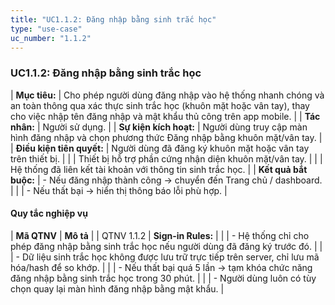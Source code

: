 ```yaml
---
title: "UC1.1.2: Đăng nhập bằng sinh trắc học"
type: "use-case"
uc_number: "1.1.2"
---
```


### UC1.1.2: Đăng nhập bằng sinh trắc học

| **Mục tiêu:** | Cho phép người dùng đăng nhập vào hệ thống nhanh chóng và an toàn thông qua xác thực sinh trắc học (khuôn mặt hoặc vân tay), thay cho việc nhập tên đăng nhập và mật khẩu thủ công trên app mobile. |
| **Tác nhân:** | Người sử dụng. |
| **Sự kiện kích hoạt:** | Người dùng truy cập màn hình đăng nhập và chọn phương thức Đăng nhập bằng khuôn mặt/vân tay. |
| **Điều kiện tiên quyết:** | Người dùng đã đăng ký khuôn mặt hoặc vân tay trên thiết bị. |
|  | Thiết bị hỗ trợ phần cứng nhận diện khuôn mặt/vân tay. |
|  | Hệ thống đã liên kết tài khoản với thông tin sinh trắc học. |
| **Kết quả bắt buộc:** | \- Nếu đăng nhập thành công → chuyển đến Trang chủ / dashboard. |
|  | \- Nếu thất bại → hiển thị thông báo lỗi phù hợp. |

#### Quy tắc nghiệp vụ

| **Mã QTNV** | **Mô tả** |
| QTNV 1.1.2 | **Sign-in Rules:** |
|  | - Hệ thống chỉ cho phép đăng nhập bằng sinh trắc học nếu người dùng đã đăng ký trước đó. |
|  | - Dữ liệu sinh trắc học không được lưu trữ trực tiếp trên server, chỉ lưu mã hóa/hash để so khớp. |
|  | - Nếu thất bại quá 5 lần → tạm khóa chức năng đăng nhập bằng sinh trắc học trong 30 phút. |
|  | - Người dùng luôn có tùy chọn quay lại màn hình đăng nhập bằng mật khẩu. |
